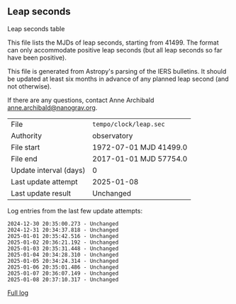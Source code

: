 
## Leap seconds

Leap seconds table

This file lists the MJDs of leap seconds, starting from 41499.
The format can only accommodate positive leap seconds (but all
leap seconds so far have been positive).

This file is generated from Astropy's parsing of the IERS
bulletins. It should be updated at least six months in advance
of any planned leap second (and not otherwise).

If there are any questions, contact Anne Archibald
<anne.archibald@nanograv.org>.

|     |     |
|:--- |:--- |
| File | `tempo/clock/leap.sec` |
| Authority | observatory |
| File start | 1972-07-01 MJD 41499.0 |
| File end | 2017-01-01 MJD 57754.0 |
| Update interval (days) | 0 |
| Last update attempt | 2025-01-08 |
| Last update result | Unchanged |

Log entries from the last few update attempts:
```
2024-12-30 20:35:00.273 - Unchanged
2024-12-31 20:34:37.818 - Unchanged
2025-01-01 20:35:42.516 - Unchanged
2025-01-02 20:36:21.192 - Unchanged
2025-01-03 20:35:31.448 - Unchanged
2025-01-04 20:34:28.310 - Unchanged
2025-01-05 20:34:24.314 - Unchanged
2025-01-06 20:35:01.486 - Unchanged
2025-01-07 20:36:07.149 - Unchanged
2025-01-08 20:37:10.317 - Unchanged
```
[Full log](https://raw.githubusercontent.com/ipta/pulsar-clock-corrections/main/log/tempo/clock/leap.sec.log)
